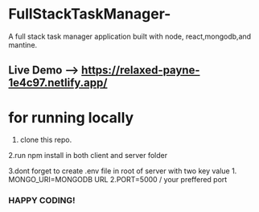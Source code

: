 # FullStackTaskManager-
A full stack task manager application built with node, react,mongodb,and mantine. 

## Live Demo --> https://relaxed-payne-1e4c97.netlify.app/

# for running locally

1. clone this repo.

2.run npm install in both client and server folder

3.dont forget to create .env file in root of server with two key value
       1. MONGO_URI=MONGODB URL
       2.PORT=5000 / your preffered port

###  HAPPY CODING!
